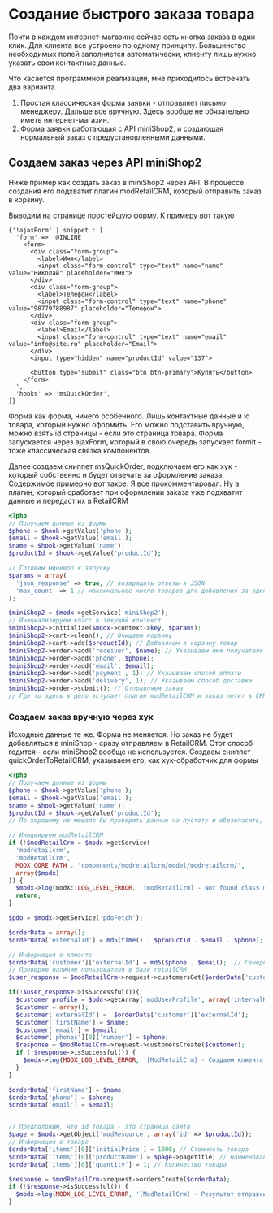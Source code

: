 # Создание быстрого заказа товара

Почти в каждом интернет-магазине сейчас есть кнопка заказа в один клик. Для клиента все устроено по одному принципу.
Большинство необходимых полей заполняется автоматически, клиенту лишь нужно указать свои контактные данные.

Что касается программной реализации, мне приходилось встречать два варианта.

1. Простая классическая форма заявки - отправляет письмо менеджеру. Дальше все вручную. Здесь вообще не обязательно иметь интернет-магазин.
2. Форма заявки работающая с API miniShop2, и создающая нормальный заказ с предустановленными данными.

## Создаем заказ через API miniShop2

Ниже пример как создать заказ в miniShop2 через API.  В процессе создания его подхватит плагин modRetailCRM, который отправить заказ в корзину.

Выводим на странице простейшую форму. К примеру вот такую

```fenom
{'!ajaxForm' | snippet : [
  'form' => '@INLINE
    <form>
      <div class="form-group">
        <label>Имя</label>
        <input class="form-control" type="text" name="name" value="Николай" placeholder="Имя">
      </div>
      <div class="form-group">
        <label>Телефон</label>
        <input class="form-control" type="text" name="phone" value="98779788987" placeholder="Телефон">
      </div>
      <div class="form-group">
        <label>Email</label>
        <input class="form-control" type="text" name="email" value="info@site.ru" placeholder="Email">
      </div>
      <input type="hidden" name="productId" value="137">

      <button type="submit" class="btn btn-primary">Купить</button>
    </form>
  ',
  'hooks' => 'msQuickOrder',
]}
```

Форма как форма, ничего особенного.  Лишь контактные данные и id  товара, который нужно оформить. Его можно подставить вручную, можно взять id страницы - если это страница товара.
Форма запускается через ajaxForm, который в свою очередь запускает formIt - тоже классическая связка компонентов.

Далее создаем сниппет msQuickOrder, подключаем его как хук - который собственно и будет отвечать за оформление заказа.
Содержимое примерно вот такое. Я все прокомментировал. Ну а плагин, который сработает при оформлении заказа уже подхватит данные и передаст их в RetailCRM

```php
<?php
// Получаем данные из формы
$phone = $hook->getValue('phone');
$email = $hook->getValue('email');
$name = $hook->getValue('name');
$productId = $hook->getValue('productId');

// Готовим минишоп к запуску
$params = array(
  'json_response' => true, // возвращать ответы в JSON
  'max_count' => 1 // максимальное число товаров для добавления за один раз
);

$miniShop2 = $modx->getService('miniShop2');
// Инициализируем класс в текущий контекст
$miniShop2->initialize($modx->context->key, $params);
$miniShop2->cart->clean(); // Очищаем корзину
$miniShop2->cart->add($productId); // Добавляем в корзину товар
$miniShop2->order->add('receiver', $name); // Указываем имя получателя
$miniShop2->order->add('phone', $phone);
$miniShop2->order->add('email', $email);
$miniShop2->order->add('payment', 1); // Указываем способ оплаты
$miniShop2->order->add('delivery', 1); // Указываем способ доставки
$miniShop2->order->submit(); // Отправляем заказ
// Где то здесь в дело вступает плагин modRetailCRM и заказ летит в CRM
```

### Создаем заказ вручную через хук

Исходные данные те же. Форма не меняется.  Но заказ не будет добавляться в miniShop - сразу отправляем в RetailCRM. Этот способ годится - если  miniShop2 вообще не используется.
Создаем сниппет quickOrderToRetailCRM, указываем его, как хук-обработчик для формы

```php
<?php
// Получаем данные из формы
$phone = $hook->getValue('phone');
$email = $hook->getValue('email');
$name = $hook->getValue('name');
$productId = $hook->getValue('productId');
// По хорошему не мешало бы проверить данные на пустоту и обезопасить, хотя бы простенькой санитизацией

// Инициируем modRetailCRM
if (!$modRetailCrm = $modx->getService(
  'modretailcrm',
  'modRetailCrm',
  MODX_CORE_PATH . 'components/modretailcrm/model/modretailcrm/',
  array($modx)
)) {
  $modx->log(modX::LOG_LEVEL_ERROR, '[modRetailCrm] - Not found class modRetailCrm');
  return;
}

$pdo = $modx->getService('pdoFetch');

$orderData = array();
$orderData['externalId'] = md5(time() . $productId . $email . $phone); // Генерируем уникальный хэш-номер заказа

// Информация о клиенте
$orderData['customer']['externalId'] = md5($phone . $email);  // Генерируем уникальный хэш-номер клиента
// Проверяю наличие пользователя в базе retailCRM
$user_response = $modRetailCrm->request->customersGet($orderData['customer']['externalId'], 'externalId');

if(!$user_response->isSuccessful()){
  $customer_profile = $pdo->getArray('modUserProfile', array('internalKey' => $order['user_id']));
  $customer = array();
  $customer['externalId'] =  $orderData['customer']['externalId'];
  $customer['firstName'] = $name;
  $customer['email'] = $email;
  $customer['phones'][0]['number'] = $phone;
  $response = $modRetailCrm->request->customersCreate($customer);
  if (!$response->isSuccessful()) {
    $modx->log(MODX_LOG_LEVEL_ERROR, '[ModRetailCrm] - Создаем клиента в базе RetailCRM '.print_r($response, 1));
  }
}

$orderData['firstName'] = $name;
$orderData['phone'] = $phone;
$orderData['email'] = $email;


// Предположим, что id товара - это страница сайта
$page = $modx->getObject('modResource', array('id' => $productId));
// Информация о товаре
$orderData['items'][0]['initialPrice'] = 1000; // Стоимость товара
$orderData['items'][0]['productName'] = $page->pagetitle; // Наименование товара
$orderData['items'][0]['quantity'] = 1; // Количество товара

$response = $modRetailCrm->request->ordersCreate($orderData);
if (!$response->isSuccessful()) {
  $modx->log(MODX_LOG_LEVEL_ERROR, '[ModRetailCrm] - Результат отправки заказа '.print_r($response, 1));
}
```
